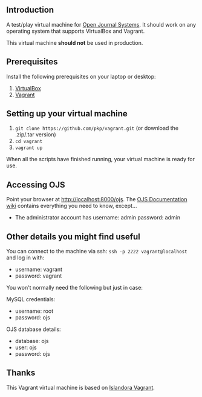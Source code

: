 ## Introduction

A test/play virtual machine for [Open Journal Systems](http://pkp.sfu.ca/ojs/). It should work on any operating system that supports VirtualBox and Vagrant.

This virtual machine **should not** be used in production.

## Prerequisites

Install the following prerequisites on your laptop or desktop:

1. [VirtualBox](https://www.virtualbox.org/)
2. [Vagrant](http://www.vagrantup.com/)

## Setting up your virtual machine

1. `git clone https://github.com/pkp/vagrant.git` (or download the .zip/.tar version)
2. `cd vagrant`
3. `vagrant up`

When all the scripts have finished running, your virtual machine is ready for use.

## Accessing OJS

Point your browser at [http://localhost:8000/ojs](http://localhost:8000/ojs). The [OJS Documentation wiki](https://pkp.sfu.ca/wiki/index.php?title=OJS_Documentation) contains everything you need to know, except...
* The administrator account has username: admin password: admin

## Other details you might find useful

You can connect to the machine via ssh: `ssh -p 2222 vagrant@localhost` and log in with:
  - username: vagrant
  - password: vagrant

You won't normally need the following but just in case:

MySQL credentials:
  - username: root
  - password: ojs

OJS database details:
  - database: ojs
  - user: ojs
  - password: ojs

## Thanks

This Vagrant virtual machine is based on [Islandora Vagrant](https://github.com/Islandora-Labs/islandora_vagrant).
